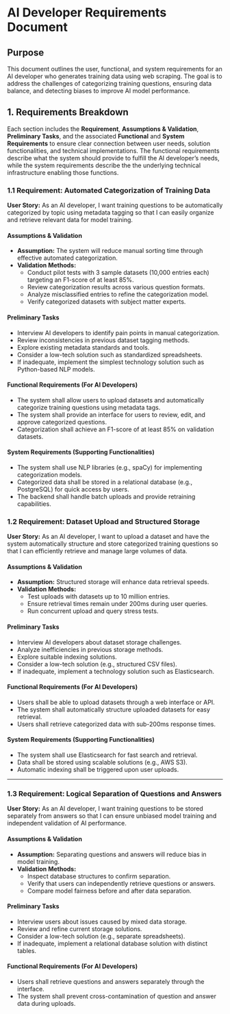 # AI Developer Requirements Document

## Purpose
This document outlines the user, functional, and system requirements for an AI developer who generates training data using web scraping. The goal is to address the challenges of categorizing training questions, ensuring data balance, and detecting biases to improve AI model performance.

## 1. Requirements Breakdown
Each section includes the **Requirement**, **Assumptions & Validation**, **Preliminary Tasks**, and the associated **Functional** and **System Requirements** to ensure clear connection between user needs, solution functionalities, and technical implementations.
The functional requirements describe what the system should provide to fulfill the AI developer’s needs, while the system requirements describe the the underlying technical infrastructure enabling those functions.

### 1.1 Requirement: Automated Categorization of Training Data
**User Story:** As an AI developer, I want training questions to be automatically categorized by topic using metadata tagging so that I can easily organize and retrieve relevant data for model training.

#### Assumptions & Validation
- **Assumption:** The system will reduce manual sorting time through effective automated categorization.
- **Validation Methods:**
  - Conduct pilot tests with 3 sample datasets (10,000 entries each) targeting an F1-score of at least 85%.
  - Review categorization results across various question formats.
  - Analyze misclassified entries to refine the categorization model.
  - Verify categorized datasets with subject matter experts.

 #### Preliminary Tasks
- Interview AI developers to identify pain points in manual categorization.
- Review inconsistencies in previous dataset tagging methods.
- Explore existing metadata standards and tools.
- Consider a low-tech solution such as standardized spreadsheets.
- If inadequate, implement the simplest technology solution such as Python-based NLP models.

#### Functional Requirements (For AI Developers)
- The system shall allow users to upload datasets and automatically categorize training questions using metadata tags.
- The system shall provide an interface for users to review, edit, and approve categorized questions.
- Categorization shall achieve an F1-score of at least 85% on validation datasets.

#### System Requirements (Supporting Functionalities)
- The system shall use NLP libraries (e.g., spaCy) for implementing categorization models.
- Categorized data shall be stored in a relational database (e.g., PostgreSQL) for quick access by users.
- The backend shall handle batch uploads and provide retraining capabilities.

### 1.2 Requirement: Dataset Upload and Structured Storage
**User Story:** As an AI developer, I want to upload a dataset and have the system automatically structure and store categorized training questions so that I can efficiently retrieve and manage large volumes of data.

#### Assumptions & Validation
- **Assumption:** Structured storage will enhance data retrieval speeds.
- **Validation Methods:**
  - Test uploads with datasets up to 10 million entries.
  - Ensure retrieval times remain under 200ms during user queries.
  - Run concurrent upload and query stress tests.

#### Preliminary Tasks
- Interview AI developers about dataset storage challenges.
- Analyze inefficiencies in previous storage methods.
- Explore suitable indexing solutions.
- Consider a low-tech solution (e.g., structured CSV files).
- If inadequate, implement a technology solution such as Elasticsearch.

#### Functional Requirements (For AI Developers)
- Users shall be able to upload datasets through a web interface or API.
- The system shall automatically structure uploaded datasets for easy retrieval.
- Users shall retrieve categorized data with sub-200ms response times.

#### System Requirements (Supporting Functionalities)
- The system shall use Elasticsearch for fast search and retrieval.
- Data shall be stored using scalable solutions (e.g., AWS S3).
- Automatic indexing shall be triggered upon user uploads.

---

### 1.3 Requirement: Logical Separation of Questions and Answers
**User Story:** As an AI developer, I want training questions to be stored separately from answers so that I can ensure unbiased model training and independent validation of AI performance.

#### Assumptions & Validation
- **Assumption:** Separating questions and answers will reduce bias in model training.
- **Validation Methods:**
  - Inspect database structures to confirm separation.
  - Verify that users can independently retrieve questions or answers.
  - Compare model fairness before and after data separation.

#### Preliminary Tasks
- Interview users about issues caused by mixed data storage.
- Review and refine current storage solutions.
- Consider a low-tech solution (e.g., separate spreadsheets).
- If inadequate, implement a relational database solution with distinct tables.

#### Functional Requirements (For AI Developers)
- Users shall retrieve questions and answers separately through the interface.
- The system shall prevent cross-contamination of question and answer data during uploads.